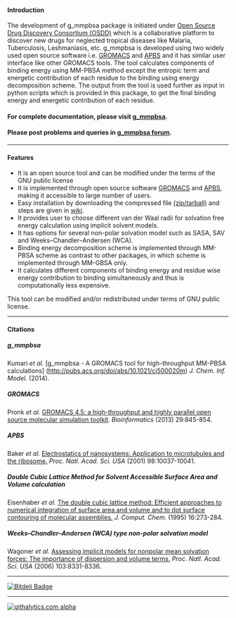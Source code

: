 #### Introduction
The development of g_mmpbsa package is initiated under [Open Source Drug Discovery Consortium (OSDD)](http://www.osdd.net/) which is a collaborative platform to discover new drugs for neglected tropical diseases like Malaria, Tuberculosis, Leshmaniasis, etc. g_mmpbsa is developed using two widely used open source software i.e. [GROMACS](http://www.gromacs.org/) and     [APBS](http://www.poissonboltzmann.org/apbs) and it has similar user interface like other GROMACS tools. The tool calculates components of binding energy using MM-PBSA method except the entropic term and energetic contribution of each residue to the binding using energy decomposition scheme. The output from the tool is used further as input in python scripts which is provided in this package, to get the final binding energy and energetic contribution of each residue.

#### For complete documentation, please visit [g_mmpbsa](http://rashmikumari.github.io/g_mmpbsa/).
#### Please post problems and queries in [g_mmpbsa forum](https://groups.google.com/d/forum/g_mmpbsa).

***
#### Features
* It is an open source tool and can be modified under the terms of the GNU public license 
* It is implemented through open source software [GROMACS](http://www.gromacs.org/) and [APBS](http://www.poissonboltzmann.org/apbs), making it accessible to large number of users. 
* Easy installation by downloading the compressed file [(zip/tarball)](https://github.com/RashmiKumari/g_mmpbsa/releases) and steps are given in [wiki](https://github.com/RashmiKumari/g_mmpbsa/wiki).
* It provides user to choose different van der Waal radii for solvation free energy calculation using implicit solvent models.
* It has options for several non-polar solvation model such as SASA, SAV and Weeks–Chandler–Andersen (WCA).
* Binding energy decomposition scheme is implemented through MM-PBSA scheme as contrast to other packages, in which scheme is implemented through MM-GBSA only. 
* It calculates different components of binding energy and residue wise energy contribution to binding simultaneously and thus is computationally less expensive.

This tool can be modified and/or redistributed under terms of GNU public license. 
***

#### Citations

##### g_mmpbsa
Kumari _et al._ [g\_mmpbsa - A GROMACS tool for high-throughput MM-PBSA calculations] (http://pubs.acs.org/doi/abs/10.1021/ci500020m) _J. Chem. Inf. Model._ (2014).

##### GROMACS
Pronk _et al._ [GROMACS 4.5: a high-throughput and highly parallel open source molecular simulation toolkit](http://bioinformatics.oxfordjournals.org/content/29/7/845.abstract). _Bioinformatics_ (2013) 29:845-854.
##### APBS
Baker _et al._ [Electrostatics of nanosystems: Application to microtubules and the ribosome.](http://www.pnas.org/content/98/18/10037.abstract) _Proc. Natl. Acad. Sci. USA_ (2001) 98:10037-10041.
##### Double Cubic Lattice Method for Solvent Accessible Surface Area and Volume calculation
Eisenhaber _et al._ [The double cubic lattice method: Efficient approaches to numerical integration of surface area and volume and to dot surface contouring of molecular assemblies.](http://onlinelibrary.wiley.com/doi/10.1002/jcc.540160303/abstract) _J. Comput. Chem._ (1995) 16:273-284.
##### Weeks–Chandler–Andersen (WCA) type non-polar solvation model
Wagoner _et al._ [Assessing implicit models for nonpolar mean solvation forces: The importance of dispersion and volume terms.](http://www.pnas.org/content/103/22/8331.abstract) _Proc. Natl. Acad. Sci. USA_ (2006) 103:8331-8336.
***
[![Bitdeli Badge](https://d2weczhvl823v0.cloudfront.net/RashmiKumari/g_mmpbsa/trend.png)](https://bitdeli.com/free "Bitdeli Badge")
***
[![githalytics.com alpha](https://cruel-carlota.pagodabox.com/b4a54ceb8ced19bac6811f06f58f000f "githalytics.com")](http://githalytics.com/RashmiKumari/g_mmpbsa)
